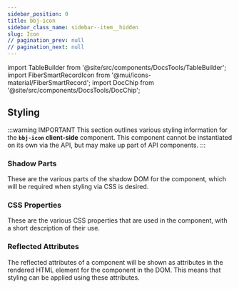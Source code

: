 ```yaml
---
sidebar_position: 0
title: bbj-icon
sidebar_class_name: sidebar--item__hidden
slug: Icon
// pagination_prev: null
// pagination_next: null
---
```


import TableBuilder from '@site/src/components/DocsTools/TableBuilder';
import FiberSmartRecordIcon from '@mui/icons-material/FiberSmartRecord';
import DocChip from '@site/src/components/DocsTools/DocChip';

<DocChip tooltipText="This component will render with a shadow DOM, an API built into the browser that facilitates encapsulation." label="Shadow" target="_blank" clickable={false} iconName='shadow' />

<DocChip tooltipText="The name of the web component that will render in the DOM." label="bbj-icon" clickable={false} iconName='code'/>

## Styling

:::warning IMPORTANT
This section outlines various styling information for the **`bbj-icon` client-side** component. This component cannot be instantiated on its own via the API, but may make up part of API components.
:::

### Shadow Parts
These are the various parts of the shadow DOM for the component, which will be required when styling via CSS is desired.
<TableBuilder tag='bbj-icon' table="parts"/>

### CSS Properties

  These are the various CSS properties that are used in the component, with a short description of their use.
  
  <TableBuilder tag='bbj-icon' table="properties"/>

### Reflected Attributes

  The reflected attributes of a component will be shown as attributes in the rendered HTML element for the component in the DOM. This means that styling can be applied using these attributes.
  
  <TableBuilder tag='bbj-icon' table="reflects"/>


